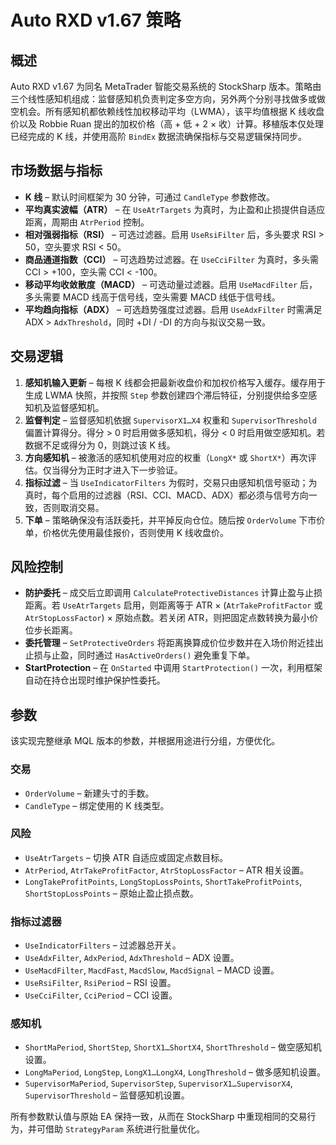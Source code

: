 # Auto RXD v1.67 策略

## 概述
Auto RXD v1.67 为同名 MetaTrader 智能交易系统的 StockSharp 版本。策略由三个线性感知机组成：监督感知机负责判定多空方向，另外两个分别寻找做多或做空机会。所有感知机都依赖线性加权移动平均（LWMA），该平均值根据 K 线收盘价以及 Robbie Ruan 提出的加权价格（高 + 低 + 2 × 收）计算。移植版本仅处理已经完成的 K 线，并使用高阶 `BindEx` 数据流确保指标与交易逻辑保持同步。

## 市场数据与指标
- **K 线** – 默认时间框架为 30 分钟，可通过 `CandleType` 参数修改。
- **平均真实波幅（ATR）** – 在 `UseAtrTargets` 为真时，为止盈和止损提供自适应距离，周期由 `AtrPeriod` 控制。
- **相对强弱指标（RSI）** – 可选过滤器。启用 `UseRsiFilter` 后，多头要求 RSI > 50，空头要求 RSI < 50。
- **商品通道指数（CCI）** – 可选趋势过滤器。在 `UseCciFilter` 为真时，多头需 CCI > +100，空头需 CCI < -100。
- **移动平均收敛散度（MACD）** – 可选动量过滤器。启用 `UseMacdFilter` 后，多头需要 MACD 线高于信号线，空头需要 MACD 线低于信号线。
- **平均趋向指标（ADX）** – 可选趋势强度过滤器。启用 `UseAdxFilter` 时需满足 ADX > `AdxThreshold`，同时 +DI / -DI 的方向与拟议交易一致。

## 交易逻辑
1. **感知机输入更新** – 每根 K 线都会把最新收盘价和加权价格写入缓存。缓存用于生成 LWMA 快照，并按照 `Step` 参数创建四个滞后特征，分别提供给多空感知机及监督感知机。
2. **监督判定** – 监督感知机依据 `SupervisorX1…X4` 权重和 `SupervisorThreshold` 偏置计算得分。得分 > 0 时启用做多感知机，得分 < 0 时启用做空感知机。若数据不足或得分为 0，则跳过该 K 线。
3. **方向感知机** – 被激活的感知机使用对应的权重（`LongX*` 或 `ShortX*`）再次评估。仅当得分为正时才进入下一步验证。
4. **指标过滤** – 当 `UseIndicatorFilters` 为假时，交易只由感知机信号驱动；为真时，每个启用的过滤器（RSI、CCI、MACD、ADX）都必须与信号方向一致，否则取消交易。
5. **下单** – 策略确保没有活跃委托，并平掉反向仓位。随后按 `OrderVolume` 下市价单，价格优先使用最佳报价，否则使用 K 线收盘价。

## 风险控制
- **防护委托** – 成交后立即调用 `CalculateProtectiveDistances` 计算止盈与止损距离。若 `UseAtrTargets` 启用，则距离等于 ATR × (`AtrTakeProfitFactor` 或 `AtrStopLossFactor`) × 原始点数。若关闭 ATR，则把固定点数转换为最小价位步长距离。
- **委托管理** – `SetProtectiveOrders` 将距离换算成价位步数并在入场价附近挂出止损与止盈，同时通过 `HasActiveOrders()` 避免重复下单。
- **StartProtection** – 在 `OnStarted` 中调用 `StartProtection()` 一次，利用框架自动在持仓出现时维护保护性委托。

## 参数
该实现完整继承 MQL 版本的参数，并根据用途进行分组，方便优化。

### 交易
- `OrderVolume` – 新建头寸的手数。
- `CandleType` – 绑定使用的 K 线类型。

### 风险
- `UseAtrTargets` – 切换 ATR 自适应或固定点数目标。
- `AtrPeriod`, `AtrTakeProfitFactor`, `AtrStopLossFactor` – ATR 相关设置。
- `LongTakeProfitPoints`, `LongStopLossPoints`, `ShortTakeProfitPoints`, `ShortStopLossPoints` – 原始止盈止损点数。

### 指标过滤器
- `UseIndicatorFilters` – 过滤器总开关。
- `UseAdxFilter`, `AdxPeriod`, `AdxThreshold` – ADX 设置。
- `UseMacdFilter`, `MacdFast`, `MacdSlow`, `MacdSignal` – MACD 设置。
- `UseRsiFilter`, `RsiPeriod` – RSI 设置。
- `UseCciFilter`, `CciPeriod` – CCI 设置。

### 感知机
- `ShortMaPeriod`, `ShortStep`, `ShortX1…ShortX4`, `ShortThreshold` – 做空感知机设置。
- `LongMaPeriod`, `LongStep`, `LongX1…LongX4`, `LongThreshold` – 做多感知机设置。
- `SupervisorMaPeriod`, `SupervisorStep`, `SupervisorX1…SupervisorX4`, `SupervisorThreshold` – 监督感知机设置。

所有参数默认值与原始 EA 保持一致，从而在 StockSharp 中重现相同的交易行为，并可借助 `StrategyParam` 系统进行批量优化。

